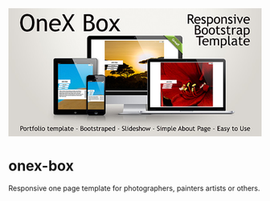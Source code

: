 <img src="images/onex-box-590x300.jpg">

# onex-box
Responsive one page template for photographers, painters artists or others.
